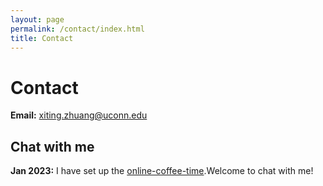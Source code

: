 ```yaml
---
layout: page
permalink: /contact/index.html
title: Contact
---
```


# Contact

**Email:** [xiting.zhuang@uconn.edu](xiting.zhuang@uconn.edu)






## Chat with me

**Jan 2023:** I have set up the [online-coffee-time](https://calendly.com/xiting-zhuang/one-on-one-with-me).Welcome to chat with me!

<!-- Calendly inline widget begin -->

<div class="calendly-inline-widget" data-url="https://calendly.com/lancecai/meet-with-lance" style="min-width:320px;height:630px;"></div>
<script type="text/javascript" src="https://assets.calendly.com/assets/external/widget.js" async></script>
<!-- Calendly inline widget end -->

